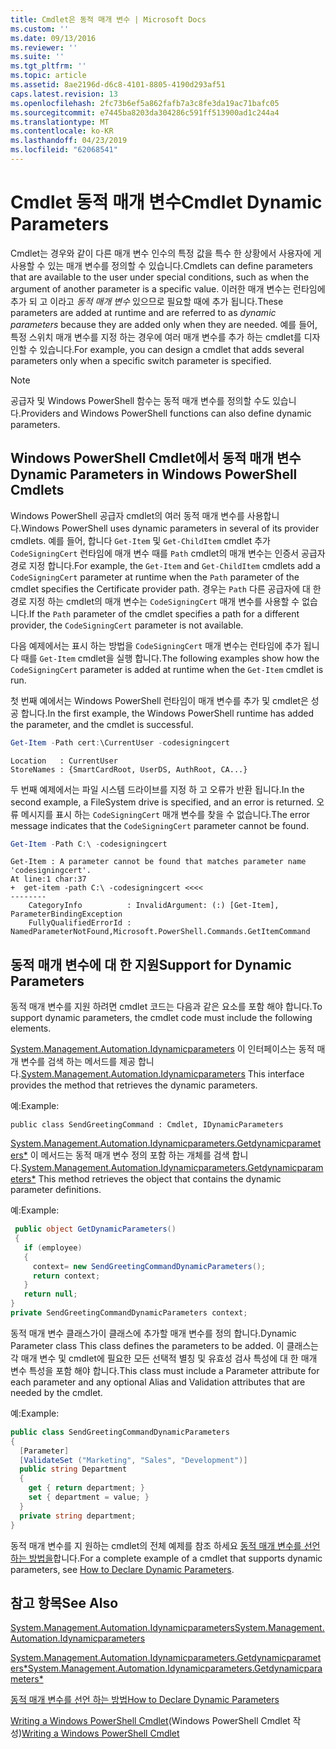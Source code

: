 ```yaml
---
title: Cmdlet은 동적 매개 변수 | Microsoft Docs
ms.custom: ''
ms.date: 09/13/2016
ms.reviewer: ''
ms.suite: ''
ms.tgt_pltfrm: ''
ms.topic: article
ms.assetid: 8ae2196d-d6c8-4101-8805-4190d293af51
caps.latest.revision: 13
ms.openlocfilehash: 2fc73b6ef5a862fafb7a3c8fe3da19ac71bafc05
ms.sourcegitcommit: e7445ba8203da304286c591ff513900ad1c244a4
ms.translationtype: MT
ms.contentlocale: ko-KR
ms.lasthandoff: 04/23/2019
ms.locfileid: "62068541"
---
```

# <a name="cmdlet-dynamic-parameters"></a><span data-ttu-id="2ed9a-102">Cmdlet 동적 매개 변수</span><span class="sxs-lookup"><span data-stu-id="2ed9a-102">Cmdlet Dynamic Parameters</span></span>

<span data-ttu-id="2ed9a-103">Cmdlet는 경우와 같이 다른 매개 변수 인수의 특정 값을 특수 한 상황에서 사용자에 게 사용할 수 있는 매개 변수를 정의할 수 있습니다.</span><span class="sxs-lookup"><span data-stu-id="2ed9a-103">Cmdlets can define parameters that are available to the user under special conditions, such as when the argument of another parameter is a specific value.</span></span> <span data-ttu-id="2ed9a-104">이러한 매개 변수는 런타임에 추가 되 고 이라고 *동적 매개 변수* 있으므로 필요할 때에 추가 됩니다.</span><span class="sxs-lookup"><span data-stu-id="2ed9a-104">These parameters are added at runtime and are referred to as *dynamic parameters* because they are added only when they are needed.</span></span> <span data-ttu-id="2ed9a-105">예를 들어, 특정 스위치 매개 변수를 지정 하는 경우에 여러 매개 변수를 추가 하는 cmdlet를 디자인할 수 있습니다.</span><span class="sxs-lookup"><span data-stu-id="2ed9a-105">For example, you can design a cmdlet that adds several parameters only when a specific switch parameter is specified.</span></span>

> [!NOTE]
> <span data-ttu-id="2ed9a-106">공급자 및 Windows PowerShell 함수는 동적 매개 변수를 정의할 수도 있습니다.</span><span class="sxs-lookup"><span data-stu-id="2ed9a-106">Providers and Windows PowerShell functions can also define dynamic parameters.</span></span>

## <a name="dynamic-parameters-in-windows-powershell-cmdlets"></a><span data-ttu-id="2ed9a-107">Windows PowerShell Cmdlet에서 동적 매개 변수</span><span class="sxs-lookup"><span data-stu-id="2ed9a-107">Dynamic Parameters in Windows PowerShell Cmdlets</span></span>

<span data-ttu-id="2ed9a-108">Windows PowerShell 공급자 cmdlet의 여러 동적 매개 변수를 사용합니다.</span><span class="sxs-lookup"><span data-stu-id="2ed9a-108">Windows PowerShell uses dynamic parameters in several of its provider cmdlets.</span></span> <span data-ttu-id="2ed9a-109">예를 들어, 합니다 `Get-Item` 및 `Get-ChildItem` cmdlet 추가 `CodeSigningCert` 런타임에 매개 변수 때를 `Path` cmdlet의 매개 변수는 인증서 공급자 경로 지정 합니다.</span><span class="sxs-lookup"><span data-stu-id="2ed9a-109">For example, the `Get-Item` and `Get-ChildItem` cmdlets add a `CodeSigningCert` parameter at runtime when the `Path` parameter of the cmdlet specifies the Certificate provider path.</span></span> <span data-ttu-id="2ed9a-110">경우는 `Path` 다른 공급자에 대 한 경로 지정 하는 cmdlet의 매개 변수는 `CodeSigningCert` 매개 변수를 사용할 수 없습니다.</span><span class="sxs-lookup"><span data-stu-id="2ed9a-110">If the `Path` parameter of the cmdlet specifies a path for a different provider, the `CodeSigningCert` parameter is not available.</span></span>

<span data-ttu-id="2ed9a-111">다음 예제에서는 표시 하는 방법을 `CodeSigningCert` 매개 변수는 런타임에 추가 됩니다 때를 `Get-Item` cmdlet을 실행 합니다.</span><span class="sxs-lookup"><span data-stu-id="2ed9a-111">The following examples show how the `CodeSigningCert` parameter is added at runtime when the `Get-Item` cmdlet is run.</span></span>

<span data-ttu-id="2ed9a-112">첫 번째 예에서는 Windows PowerShell 런타임이 매개 변수를 추가 및 cmdlet은 성공 합니다.</span><span class="sxs-lookup"><span data-stu-id="2ed9a-112">In the first example, the Windows PowerShell runtime has added the parameter, and the cmdlet is successful.</span></span>

```powershell
Get-Item -Path cert:\CurrentUser -codesigningcert
```

```output
Location   : CurrentUser
StoreNames : {SmartCardRoot, UserDS, AuthRoot, CA...}
```

<span data-ttu-id="2ed9a-113">두 번째 예제에서는 파일 시스템 드라이브를 지정 하 고 오류가 반환 됩니다.</span><span class="sxs-lookup"><span data-stu-id="2ed9a-113">In the second example, a FileSystem drive is specified, and an error is returned.</span></span> <span data-ttu-id="2ed9a-114">오류 메시지를 표시 하는 `CodeSigningCert` 매개 변수를 찾을 수 없습니다.</span><span class="sxs-lookup"><span data-stu-id="2ed9a-114">The error message indicates that the `CodeSigningCert` parameter cannot be found.</span></span>

```powershell
Get-Item -Path C:\ -codesigningcert
```

```output
Get-Item : A parameter cannot be found that matches parameter name 'codesigningcert'.
At line:1 char:37
+  get-item -path C:\ -codesigningcert <<<<
--------
    CategoryInfo          : InvalidArgument: (:) [Get-Item], ParameterBindingException
    FullyQualifiedErrorId : NamedParameterNotFound,Microsoft.PowerShell.Commands.GetItemCommand
```

## <a name="support-for-dynamic-parameters"></a><span data-ttu-id="2ed9a-115">동적 매개 변수에 대 한 지원</span><span class="sxs-lookup"><span data-stu-id="2ed9a-115">Support for Dynamic Parameters</span></span>

<span data-ttu-id="2ed9a-116">동적 매개 변수를 지원 하려면 cmdlet 코드는 다음과 같은 요소를 포함 해야 합니다.</span><span class="sxs-lookup"><span data-stu-id="2ed9a-116">To support dynamic parameters, the cmdlet code must include the following elements.</span></span>

<span data-ttu-id="2ed9a-117">[System.Management.Automation.Idynamicparameters](/dotnet/api/System.Management.Automation.IDynamicParameters) 이 인터페이스는 동적 매개 변수를 검색 하는 메서드를 제공 합니다.</span><span class="sxs-lookup"><span data-stu-id="2ed9a-117">[System.Management.Automation.Idynamicparameters](/dotnet/api/System.Management.Automation.IDynamicParameters) This interface provides the method that retrieves the dynamic parameters.</span></span>

<span data-ttu-id="2ed9a-118">예:</span><span class="sxs-lookup"><span data-stu-id="2ed9a-118">Example:</span></span>

`public class SendGreetingCommand : Cmdlet, IDynamicParameters`

<span data-ttu-id="2ed9a-119">[System.Management.Automation.Idynamicparameters.Getdynamicparameters\*](/dotnet/api/System.Management.Automation.IDynamicParameters.GetDynamicParameters) 이 메서드는 동적 매개 변수 정의 포함 하는 개체를 검색 합니다.</span><span class="sxs-lookup"><span data-stu-id="2ed9a-119">[System.Management.Automation.Idynamicparameters.Getdynamicparameters\*](/dotnet/api/System.Management.Automation.IDynamicParameters.GetDynamicParameters) This method retrieves the object that contains the dynamic parameter definitions.</span></span>

<span data-ttu-id="2ed9a-120">예:</span><span class="sxs-lookup"><span data-stu-id="2ed9a-120">Example:</span></span>

```csharp
 public object GetDynamicParameters()
 {
   if (employee)
   {
     context= new SendGreetingCommandDynamicParameters();
     return context;
   }
   return null;
}
private SendGreetingCommandDynamicParameters context;
```

<span data-ttu-id="2ed9a-121">동적 매개 변수 클래스가이 클래스에 추가할 매개 변수를 정의 합니다.</span><span class="sxs-lookup"><span data-stu-id="2ed9a-121">Dynamic Parameter class This class defines the parameters to be added.</span></span> <span data-ttu-id="2ed9a-122">이 클래스는 각 매개 변수 및 cmdlet에 필요한 모든 선택적 별칭 및 유효성 검사 특성에 대 한 매개 변수 특성을 포함 해야 합니다.</span><span class="sxs-lookup"><span data-stu-id="2ed9a-122">This class must include a Parameter attribute for each parameter and any optional Alias and Validation attributes that are needed by the cmdlet.</span></span>

<span data-ttu-id="2ed9a-123">예:</span><span class="sxs-lookup"><span data-stu-id="2ed9a-123">Example:</span></span>

```csharp
public class SendGreetingCommandDynamicParameters
{
  [Parameter]
  [ValidateSet ("Marketing", "Sales", "Development")]
  public string Department
  {
    get { return department; }
    set { department = value; }
  }
  private string department;
}
```

<span data-ttu-id="2ed9a-124">동적 매개 변수를 지 원하는 cmdlet의 전체 예제를 참조 하세요 [동적 매개 변수를 선언 하는 방법을](./how-to-declare-dynamic-parameters.md)합니다.</span><span class="sxs-lookup"><span data-stu-id="2ed9a-124">For a complete example of a cmdlet that supports dynamic parameters, see [How to Declare Dynamic Parameters](./how-to-declare-dynamic-parameters.md).</span></span>

## <a name="see-also"></a><span data-ttu-id="2ed9a-125">참고 항목</span><span class="sxs-lookup"><span data-stu-id="2ed9a-125">See Also</span></span>

[<span data-ttu-id="2ed9a-126">System.Management.Automation.Idynamicparameters</span><span class="sxs-lookup"><span data-stu-id="2ed9a-126">System.Management.Automation.Idynamicparameters</span></span>](/dotnet/api/System.Management.Automation.IDynamicParameters)

[<span data-ttu-id="2ed9a-127">System.Management.Automation.Idynamicparameters.Getdynamicparameters\*</span><span class="sxs-lookup"><span data-stu-id="2ed9a-127">System.Management.Automation.Idynamicparameters.Getdynamicparameters\*</span></span>](/dotnet/api/System.Management.Automation.IDynamicParameters.GetDynamicParameters)

[<span data-ttu-id="2ed9a-128">동적 매개 변수를 선언 하는 방법</span><span class="sxs-lookup"><span data-stu-id="2ed9a-128">How to Declare Dynamic Parameters</span></span>](./how-to-declare-dynamic-parameters.md)

<span data-ttu-id="2ed9a-129">[Writing a Windows PowerShell Cmdlet](./writing-a-windows-powershell-cmdlet.md)(Windows PowerShell Cmdlet 작성)</span><span class="sxs-lookup"><span data-stu-id="2ed9a-129">[Writing a Windows PowerShell Cmdlet](./writing-a-windows-powershell-cmdlet.md)</span></span>
